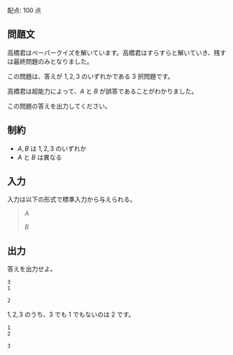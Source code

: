 配点: $100$ 点

## 問題文

高橋君はペーパークイズを解いています。高橋君はすらすらと解いていき、残すは最終問題のみとなりました。

この問題は、答えが $1,2,3$ のいずれかである $3$ 択問題です。

高橋君は超能力によって、$A$ と $B$ が誤答であることがわかりました。

この問題の答えを出力してください。

## 制約

- $A,B$ は $1,2,3$ のいずれか
- $A$ と $B$ は異なる

## 入力

入力は以下の形式で標準入力から与えられる。

> $A$
> 
> $B$

## 出力

答えを出力せよ。

```input1
3
1
```

```output1
2
```

$1,2,3$ のうち、$3$ でも $1$ でもないのは $2$ です。

```input2
1
2
```

```output2
3
```